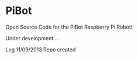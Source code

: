 PiBot
=====

Open Source Code for the PiBot Raspberry Pi Robot!

Under development....

Log 
  11/09/2013  Repo created
